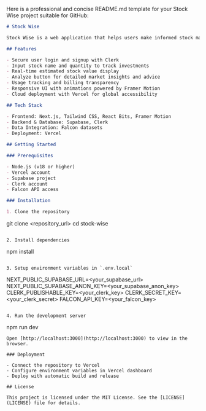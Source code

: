 Here is a professional and concise README.md template for your Stock Wise project suitable for GitHub:

```markdown
# Stock Wise

Stock Wise is a web application that helps users make informed stock market decisions by providing estimated stock values, detailed analysis, and personalized advice. It features secure authentication, user-friendly interfaces, and real-time market insights.

## Features

- Secure user login and signup with Clerk  
- Input stock name and quantity to track investments  
- Real-time estimated stock value display  
- Analyze button for detailed market insights and advice  
- Usage tracking and billing transparency  
- Responsive UI with animations powered by Framer Motion  
- Cloud deployment with Vercel for global accessibility  

## Tech Stack

- Frontend: Next.js, Tailwind CSS, React Bits, Framer Motion  
- Backend & Database: Supabase, Clerk  
- Data Integration: Falcon datasets  
- Deployment: Vercel  

## Getting Started

### Prerequisites

- Node.js (v18 or higher)  
- Vercel account  
- Supabase project  
- Clerk account  
- Falcon API access  

### Installation

1. Clone the repository  
   ```
   git clone <repository_url>
   cd stock-wise
   ```

2. Install dependencies  
   ```
   npm install
   ```

3. Setup environment variables in `.env.local`  
   ```
   NEXT_PUBLIC_SUPABASE_URL=<your_supabase_url>
   NEXT_PUBLIC_SUPABASE_ANON_KEY=<your_supabase_anon_key>
   CLERK_PUBLISHABLE_KEY=<your_clerk_key>
   CLERK_SECRET_KEY=<your_clerk_secret>
   FALCON_API_KEY=<your_falcon_key>
   ```

4. Run the development server  
   ```
   npm run dev
   ```
   Open [http://localhost:3000](http://localhost:3000) to view in the browser.

### Deployment

- Connect the repository to Vercel  
- Configure environment variables in Vercel dashboard  
- Deploy with automatic build and release  

## License

This project is licensed under the MIT License. See the [LICENSE](LICENSE) file for details.
